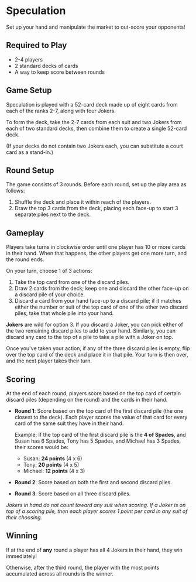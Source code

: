 # Speculation

Set up your hand and manipulate the market to out-score your opponents!

## Required to Play

- 2-4 players
- 2 standard decks of cards
- A way to keep score between rounds

## Game Setup

Speculation is played with a 52-card deck made up of eight cards from each of the ranks 2-7, along with four Jokers.

To form the deck, take the 2-7 cards from each suit and two Jokers from each of two standard decks, then combine them to create a single 52-card deck.

(If your decks do not contain two Jokers each, you can substitute a court card as a stand-in.)

## Round Setup

The game consists of 3 rounds. Before each round, set up the play area as follows:

1. Shuffle the deck and place it within reach of the players.
2. Draw the top 3 cards from the deck, placing each face-up to start 3 separate piles next to the deck.

## Gameplay

Players take turns in clockwise order until one player has 10 or more cards in their hand. When that happens, the other players get one more turn, and the round ends.

On your turn, choose 1 of 3 actions:

1. Take the top card from one of the discard piles.
2. Draw 2 cards from the deck; keep one and discard the other face-up on a discard pile of your choice.
3. Discard a card from your hand face-up to a discard pile; if it matches either the number or suit of the top card of one of the other two discard piles, take that whole pile into your hand.

**Jokers** are wild for option 3. If you discard a Joker, you can pick either of the two remaining discard piles to add to your hand. Similarly, you can discard any card to the top of a pile to take a pile with a Joker on top.

Once you've taken your action, if any of the three discard piles is empty, flip over the top card of the deck and place it in that pile. Your turn is then over, and the next player takes their turn.

## Scoring

At the end of each round, players score based on the top card of certain discard piles (depending on the round) and the cards in their hand.

- **Round 1**: Score based on the top card of the first discard pile (the one closest to the deck). Each player scores the value of that card for every card of the same suit they have in their hand.
  
  Example: If the top card of the first discard pile is the **4 of Spades**, and Susan has 6 Spades, Tony has 5 Spades, and Michael has 3 Spades, their scores would be:
  - Susan: **24 points** (4 x 6)
  - Tony: **20 points** (4 x 5)
  - Michael: **12 points** (4 x 3)

- **Round 2**: Score based on both the first and second discard piles.
- **Round 3**: Score based on all three discard piles.

_Jokers in hand do not count toward any suit when scoring. If a Joker is on top of a scoring pile, then each player scores 1 point per card in any suit of their choosing._

## Winning

If at the end of **any** round a player has all 4 Jokers in their hand, they win immediately!

Otherwise, after the third round, the player with the most points accumulated across all rounds is the winner.
